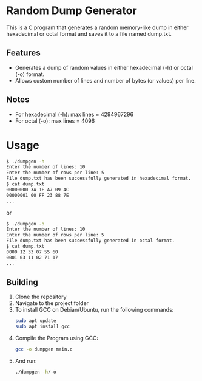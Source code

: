 # Random Dump Generator

This is a C program that generates a random memory-like dump in either hexadecimal or octal format and saves it to a file named dump.txt.

## Features

- Generates a dump of random values in either hexadecimal (-h) or octal (-o) format.
- Allows custom number of lines and number of bytes (or values) per line.

## Notes

- For hexadecimal (-h): max lines = 4294967296
- For octal (-o): max lines = 4096

# Usage

  ```bash
  $ ./dumpgen -h
  Enter the number of lines: 10
  Enter the number of rows per line: 5
  File dump.txt has been successfully generated in hexadecimal format.
  $ cat dump.txt
  00000000 3A 1F A7 09 4C
  00000001 00 FF 23 88 7E
  ...
  ```

or

  ```bash
  $ ./dumpgen -o
  Enter the number of lines: 10
  Enter the number of rows per line: 5
  File dump.txt has been successfully generated in octal format.
  $ cat dump.txt
  0000 12 33 07 55 60
  0001 03 11 02 71 17
  ...
  ```

## Building

1. Clone the repository
2. Navigate to the project folder
3. To install GCC on Debian/Ubuntu, run the following commands:
    ```bash
    sudo apt update
    sudo apt install gcc
    ```
4. Compile the Program using GCC:
    ```bash
    gcc -o dumpgen main.c
    ```
5. And run:
    ```bash
    ./dumpgen -h/-o
    ```
